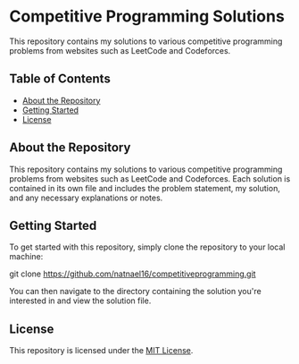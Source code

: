 # Competitive Programming Solutions

This repository contains my solutions to various competitive programming problems from websites such as LeetCode and Codeforces.

## Table of Contents

- [About the Repository](#about-the-repository)
- [Getting Started](#getting-started)
- [License](#license)

## About the Repository

This repository contains my solutions to various competitive programming problems from websites such as LeetCode and Codeforces. Each solution is contained in its own file and includes the problem statement, my solution, and any necessary explanations or notes.

## Getting Started

To get started with this repository, simply clone the repository to your local machine:

git clone https://github.com/natnael16/competitiveprogramming.git

You can then navigate to the directory containing the solution you're interested in and view the solution file.

## License

This repository is licensed under the [MIT License](LICENSE).
